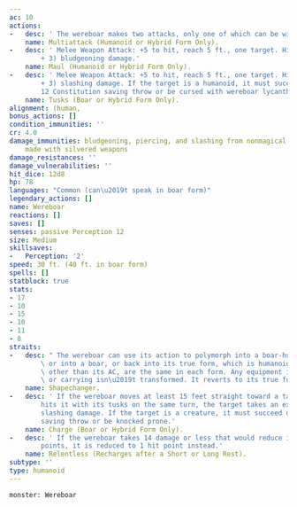 ```yaml
---
ac: 10
actions:
-   desc: ' The wereboar makes two attacks, only one of which can be with its tusks.'
    name: Multiattack (Humanoid or Hybrid Form Only).
-   desc: ' Melee Weapon Attack: +5 to hit, reach 5 ft., one target. Hit: 10 (2d6
        + 3) bludgeoning damage.'
    name: Maul (Humanoid or Hybrid Form Only).
-   desc: ' Melee Weapon Attack: +5 to hit, reach 5 ft., one target. Hit: 10 (2d6
        + 3) slashing damage. If the target is a humanoid, it must succeed on a DC
        12 Constitution saving throw or be cursed with wereboar lycanthropy.'
    name: Tusks (Boar or Hybrid Form Only).
alignment: (human,
bonus_actions: []
condition_immunities: ''
cr: 4.0
damage_immunities: bludgeoning, piercing, and slashing from nonmagical attacks not
    made with silvered weapons
damage_resistances: ''
damage_vulnerabilities: ''
hit_dice: 12d8
hp: 78
languages: "Common (can\u2019t speak in boar form)"
legendary_actions: []
name: Wereboar
reactions: []
saves: []
senses: passive Perception 12
size: Medium
skillsaves:
-   Perception: '2'
speed: 30 ft. (40 ft. in boar form)
spells: []
statblock: true
stats:
- 17
- 10
- 15
- 10
- 11
- 8
straits:
-   desc: " The wereboar can use its action to polymorph into a boar-humanoid hybrid\
        \ or into a boar, or back into its true form, which is humanoid. Its statistics,\
        \ other than its AC, are the same in each form. Any equipment it is wearing\
        \ or carrying isn\u2019t transformed. It reverts to its true form if it dies."
    name: Shapechanger.
-   desc: ' If the wereboar moves at least 15 feet straight toward a target and then
        hits it with its tusks on the same turn, the target takes an extra 7 (2d6)
        slashing damage. If the target is a creature, it must succeed on a DC 13 Strength
        saving throw or be knocked prone.'
    name: Charge (Boar or Hybrid Form Only).
-   desc: ' If the wereboar takes 14 damage or less that would reduce it to 0 hit
        points, it is reduced to 1 hit point instead.'
    name: Relentless (Recharges after a Short or Long Rest).
subtype: ''
type: humanoid
---
```

```statblock
monster: Wereboar
```